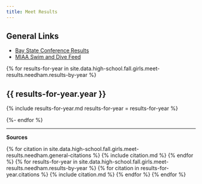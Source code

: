 ```yaml
---
title: Meet Results
---
```


<style type="text/css">
  .page__content table p, .page__content ul p {
    margin-bottom: 0em;
  }
</style>

## General Links

- [Bay State Conference Results](https://www.gomotionapp.com/team/rechfhfhslma/page/newsletter)
- [MIAA Swim and Dive Feed](http://miaa.ezstream.com/index.cfm?ChnID=328)

{% for results-for-year in site.data.high-school.fall.girls.meet-results.needham.results-by-year %}

## {{ results-for-year.year }}

{% include results-for-year.md
  results-for-year = results-for-year %}

{%- endfor %}

---

__Sources__

{% for citation in site.data.high-school.fall.girls.meet-results.needham.general-citations %}
  {% include citation.md %}
{% endfor %}
{% for results-for-year in site.data.high-school.fall.girls.meet-results.needham.results-by-year %}
  {% for citation in results-for-year.citations %}
    {% include citation.md %}
  {% endfor %}
{% endfor %}
